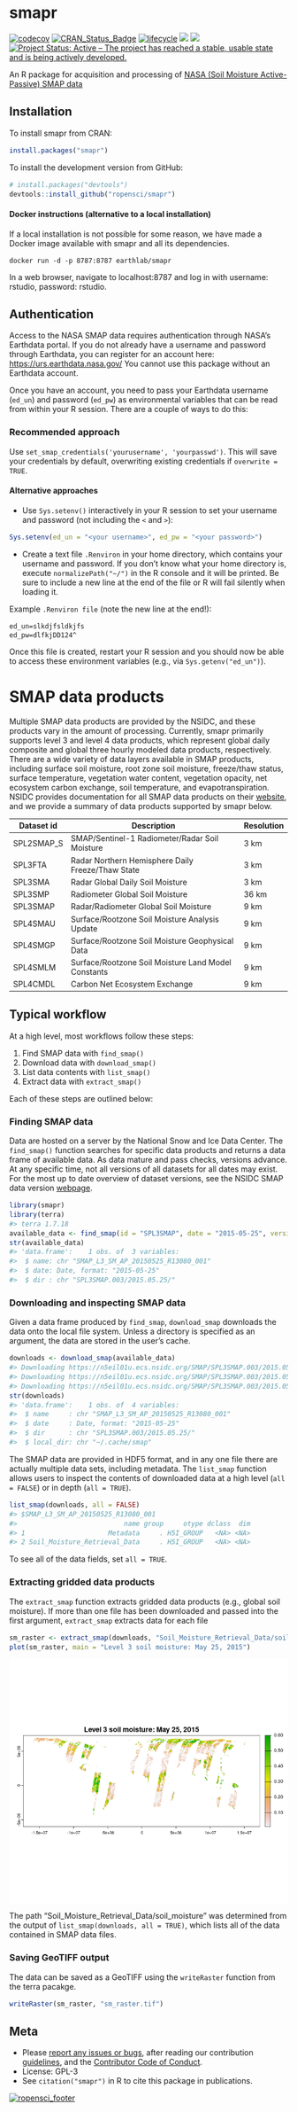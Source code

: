 smapr
================

[![codecov](https://codecov.io/gh/ropensci/smapr/branch/master/graph/badge.svg)](https://codecov.io/gh/ropensci/smapr)
[![CRAN_Status_Badge](http://www.r-pkg.org/badges/version/smapr)](https://cran.r-project.org/package=smapr)
[![lifecycle](https://img.shields.io/badge/lifecycle-maturing-blue.svg)](https://www.tidyverse.org/lifecycle/#maturing)
[![](http://cranlogs.r-pkg.org/badges/grand-total/smapr)](http://cran.rstudio.com/web/packages/smapr/index.html)
[![](https://badges.ropensci.org/231_status.svg)](https://github.com/ropensci/onboarding/issues/231)
[![Project Status: Active – The project has reached a stable, usable
state and is being actively
developed.](http://www.repostatus.org/badges/latest/active.svg)](http://www.repostatus.org/#active)

An R package for acquisition and processing of [NASA (Soil Moisture
Active-Passive) SMAP data](http://smap.jpl.nasa.gov/)

## Installation

To install smapr from CRAN:

``` r
install.packages("smapr")
```

To install the development version from GitHub:

``` r
# install.packages("devtools")
devtools::install_github("ropensci/smapr")
```

#### Docker instructions (alternative to a local installation)

If a local installation is not possible for some reason, we have made a
Docker image available with smapr and all its dependencies.

    docker run -d -p 8787:8787 earthlab/smapr

In a web browser, navigate to localhost:8787 and log in with username:
rstudio, password: rstudio.

## Authentication

Access to the NASA SMAP data requires authentication through NASA’s
Earthdata portal. If you do not already have a username and password
through Earthdata, you can register for an account here:
<https://urs.earthdata.nasa.gov/> You cannot use this package without an
Earthdata account.

Once you have an account, you need to pass your Earthdata username
(`ed_un`) and password (`ed_pw`) as environmental variables that can be
read from within your R session. There are a couple of ways to do this:

### Recommended approach

Use `set_smap_credentials('yourusername', 'yourpasswd')`. This will save
your credentials by default, overwriting existing credentials if
`overwrite = TRUE`.

#### Alternative approaches

- Use `Sys.setenv()` interactively in your R session to set your
  username and password (not including the `<` and `>`):

``` r
Sys.setenv(ed_un = "<your username>", ed_pw = "<your password>")
```

- Create a text file `.Renviron` in your home directory, which contains
  your username and password. If you don’t know what your home directory
  is, execute `normalizePath("~/")` in the R console and it will be
  printed. Be sure to include a new line at the end of the file or R
  will fail silently when loading it.

Example `.Renviron file` (note the new line at the end!):

    ed_un=slkdjfsldkjfs
    ed_pw=dlfkjDD124^

Once this file is created, restart your R session and you should now be
able to access these environment variables (e.g., via
`Sys.getenv("ed_un")`).

# SMAP data products

Multiple SMAP data products are provided by the NSIDC, and these
products vary in the amount of processing. Currently, smapr primarily
supports level 3 and level 4 data products, which represent global daily
composite and global three hourly modeled data products, respectively.
There are a wide variety of data layers available in SMAP products,
including surface soil moisture, root zone soil moisture, freeze/thaw
status, surface temperature, vegetation water content, vegetation
opacity, net ecosystem carbon exchange, soil temperature, and
evapotranspiration. NSIDC provides documentation for all SMAP data
products on their [website](https://nsidc.org/data/smap/smap-data.html),
and we provide a summary of data products supported by smapr below.

| Dataset id | Description                                         | Resolution |
|------------|-----------------------------------------------------|------------|
| SPL2SMAP_S | SMAP/Sentinel-1 Radiometer/Radar Soil Moisture      | 3 km       |
| SPL3FTA    | Radar Northern Hemisphere Daily Freeze/Thaw State   | 3 km       |
| SPL3SMA    | Radar Global Daily Soil Moisture                    | 3 km       |
| SPL3SMP    | Radiometer Global Soil Moisture                     | 36 km      |
| SPL3SMAP   | Radar/Radiometer Global Soil Moisture               | 9 km       |
| SPL4SMAU   | Surface/Rootzone Soil Moisture Analysis Update      | 9 km       |
| SPL4SMGP   | Surface/Rootzone Soil Moisture Geophysical Data     | 9 km       |
| SPL4SMLM   | Surface/Rootzone Soil Moisture Land Model Constants | 9 km       |
| SPL4CMDL   | Carbon Net Ecosystem Exchange                       | 9 km       |

## Typical workflow

At a high level, most workflows follow these steps:

1.  Find SMAP data with `find_smap()`
2.  Download data with `download_smap()`
3.  List data contents with `list_smap()`
4.  Extract data with `extract_smap()`

Each of these steps are outlined below:

### Finding SMAP data

Data are hosted on a server by the National Snow and Ice Data Center.
The `find_smap()` function searches for specific data products and
returns a data frame of available data. As data mature and pass checks,
versions advance. At any specific time, not all versions of all datasets
for all dates may exist. For the most up to date overview of dataset
versions, see the NSIDC SMAP data version
[webpage](https://nsidc.org/data/smap/smap-data.html).

``` r
library(smapr)
library(terra)
#> terra 1.7.18
available_data <- find_smap(id = "SPL3SMAP", date = "2015-05-25", version = 3)
str(available_data)
#> 'data.frame':    1 obs. of  3 variables:
#>  $ name: chr "SMAP_L3_SM_AP_20150525_R13080_001"
#>  $ date: Date, format: "2015-05-25"
#>  $ dir : chr "SPL3SMAP.003/2015.05.25/"
```

### Downloading and inspecting SMAP data

Given a data frame produced by `find_smap`, `download_smap` downloads
the data onto the local file system. Unless a directory is specified as
an argument, the data are stored in the user’s cache.

``` r
downloads <- download_smap(available_data)
#> Downloading https://n5eil01u.ecs.nsidc.org/SMAP/SPL3SMAP.003/2015.05.25/SMAP_L3_SM_AP_20150525_R13080_001.h5
#> Downloading https://n5eil01u.ecs.nsidc.org/SMAP/SPL3SMAP.003/2015.05.25/SMAP_L3_SM_AP_20150525_R13080_001.qa
#> Downloading https://n5eil01u.ecs.nsidc.org/SMAP/SPL3SMAP.003/2015.05.25/SMAP_L3_SM_AP_20150525_R13080_001.h5.iso.xml
str(downloads)
#> 'data.frame':    1 obs. of  4 variables:
#>  $ name     : chr "SMAP_L3_SM_AP_20150525_R13080_001"
#>  $ date     : Date, format: "2015-05-25"
#>  $ dir      : chr "SPL3SMAP.003/2015.05.25/"
#>  $ local_dir: chr "~/.cache/smap"
```

The SMAP data are provided in HDF5 format, and in any one file there are
actually multiple data sets, including metadata. The `list_smap`
function allows users to inspect the contents of downloaded data at a
high level (`all = FALSE`) or in depth (`all = TRUE`).

``` r
list_smap(downloads, all = FALSE)
#> $SMAP_L3_SM_AP_20150525_R13080_001
#>                           name group     otype dclass  dim
#> 1                     Metadata     . H5I_GROUP   <NA> <NA>
#> 2 Soil_Moisture_Retrieval_Data     . H5I_GROUP   <NA> <NA>
```

To see all of the data fields, set `all = TRUE`.

### Extracting gridded data products

The `extract_smap` function extracts gridded data products (e.g., global
soil moisture). If more than one file has been downloaded and passed
into the first argument, `extract_smap` extracts data for each file

``` r
sm_raster <- extract_smap(downloads, "Soil_Moisture_Retrieval_Data/soil_moisture")
plot(sm_raster, main = "Level 3 soil moisture: May 25, 2015")
```

<img src="man/figures/extract-data-1.png" style="display: block; margin: auto;" />

The path “Soil_Moisture_Retrieval_Data/soil_moisture” was determined
from the output of `list_smap(downloads, all = TRUE)`, which lists all
of the data contained in SMAP data files.

### Saving GeoTIFF output

The data can be saved as a GeoTIFF using the `writeRaster` function from
the terra pacakge.

``` r
writeRaster(sm_raster, "sm_raster.tif")
```

## Meta

- Please [report any issues or
  bugs](https://github.com/ropensci/smapr/issues), after reading our
  contribution [guidelines](CONTRIBUTING.md), and the [Contributor Code
  of Conduct](CONDUCT.md).
- License: GPL-3
- See `citation("smapr")` in R to cite this package in publications.

[![ropensci_footer](https://ropensci.org/public_images/ropensci_footer.png)](https://ropensci.org)
